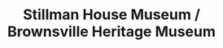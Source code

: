 ---
layout: repo
title: "Stillman House Museum / Brownsville Heritage Museum"
id: 16952
permalink: repos/16952/
---